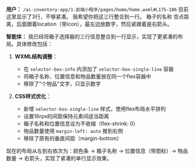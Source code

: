 **用户：** 
`/ai-inventory-app/1.前端小程序/pages/home/home.wxml#L175-186` 目前这里显示了3行，不够紧凑。
 我希望你把这三行整合到一行。 
 箱子的名称 空点距离，后面跟着location（带icon），最左边放数字，然后紧跟着是右箭头。

**智能体：** 
我已经将箱子选择器的三行信息整合到一行显示，实现了更紧凑的布局。具体修改包括：

1. **WXML结构调整**：
   - 在 `selector-box-info` 内添加了 `selector-box-single-line` 容器
   - 将箱子名称、位置信息和物品数量放在同一个flex容器中
   - 移除了"个物品"文字，只显示数字

2. **CSS样式优化**：
   - 新增 `selector-box-single-line` 样式，使用flex布局水平排列
   - 设置16rpx的间距保持元素间适当距离
   - 箱子名称和位置信息设为不收缩（flex-shrink: 0）
   - 物品数量使用 `margin-left: auto` 推到右侧
   - 移除了原有的垂直间距（margin-bottom）

现在的布局从左到右依次为：颜色条 → 箱子名称 → 位置信息（带图标）→ 物品数量 → 右箭头，实现了紧凑的单行显示效果。